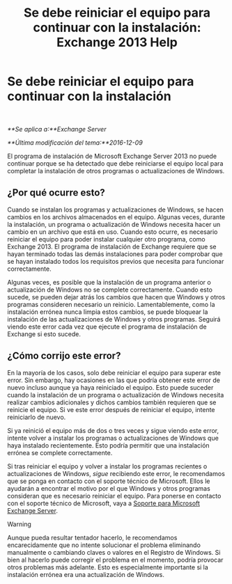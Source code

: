 ﻿---
title: 'Se debe reiniciar el equipo para continuar con la instalación: Exchange 2013 Help'
TOCTitle: Se debe reiniciar el equipo para continuar con la instalación
ms:assetid: d5c73280-4e54-473a-b328-9673af11e2c0
ms:mtpsurl: https://technet.microsoft.com/es-es/library/ms.exch.setupreadiness.rebootpending(v=EXCHG.150)
ms:contentKeyID: 48268733
ms.date: 04/23/2018
mtps_version: v=EXCHG.150
ms.translationtype: HT
---

# Se debe reiniciar el equipo para continuar con la instalación

 

_**Se aplica a:**Exchange Server_

_**Última modificación del tema:**2016-12-09_

El programa de instalación de Microsoft Exchange Server 2013 no puede continuar porque se ha detectado que debe reiniciarse el equipo local para completar la instalación de otros programas o actualizaciones de Windows.

## ¿Por qué ocurre esto?

Cuando se instalan los programas y actualizaciones de Windows, se hacen cambios en los archivos almacenados en el equipo. Algunas veces, durante la instalación, un programa o actualización de Windows necesita hacer un cambio en un archivo que está en uso. Cuando esto ocurre, es necesario reiniciar el equipo para poder instalar cualquier otro programa, como Exchange 2013. El programa de instalación de Exchange requiere que se hayan terminado todas las demás instalaciones para poder comprobar que se hayan instalado todos los requisitos previos que necesita para funcionar correctamente.

Algunas veces, es posible que la instalación de un programa anterior o actualización de Windows no se complete correctamente. Cuando esto sucede, se pueden dejar atrás los cambios que hacen que Windows y otros programas consideren necesario un reinicio. Lamentablemente, como la instalación errónea nunca limpia estos cambios, se puede bloquear la instalación de las actualizaciones de Windows y otros programas. Seguirá viendo este error cada vez que ejecute el programa de instalación de Exchange si esto sucede.

## ¿Cómo corrijo este error?

En la mayoría de los casos, solo debe reiniciar el equipo para superar este error. Sin embargo, hay ocasiones en las que podría obtener este error de nuevo incluso aunque ya haya reiniciado el equipo. Esto puede suceder cuando la instalación de un programa o actualización de Windows necesita realizar cambios adicionales y dichos cambios también requieren que se reinicie el equipo. Si ve este error después de reiniciar el equipo, intente reiniciarlo de nuevo.

Si ya reinició el equipo más de dos o tres veces y sigue viendo este error, intente volver a instalar los programas o actualizaciones de Windows que haya instalado recientemente. Esto podría permitir que una instalación errónea se complete correctamente.

Si tras reiniciar el equipo y volver a instalar los programas recientes o actualizaciones de Windows, *sigue* recibiendo este error, le recomendamos que se ponga en contacto con el soporte técnico de Microsoft. Ellos le ayudarán a encontrar el motivo por el que Windows y otros programas consideran que es necesario reiniciar el equipo. Para ponerse en contacto con el soporte técnico de Microsoft, vaya a [Soporte para Microsoft Exchange Server](https://go.microsoft.com/fwlink/p/?linkid=525940).


> [!WARNING]
> Aunque pueda resultar tentador hacerlo, le recomendamos encarecidamente que no intente solucionar el problema eliminando manualmente o cambiando claves o valores en el Registro de Windows. Si bien al hacerlo puede corregir el problema en el momento, podría provocar otros problemas más adelante. Esto es especialmente importante si la instalación errónea era una actualización de Windows.


